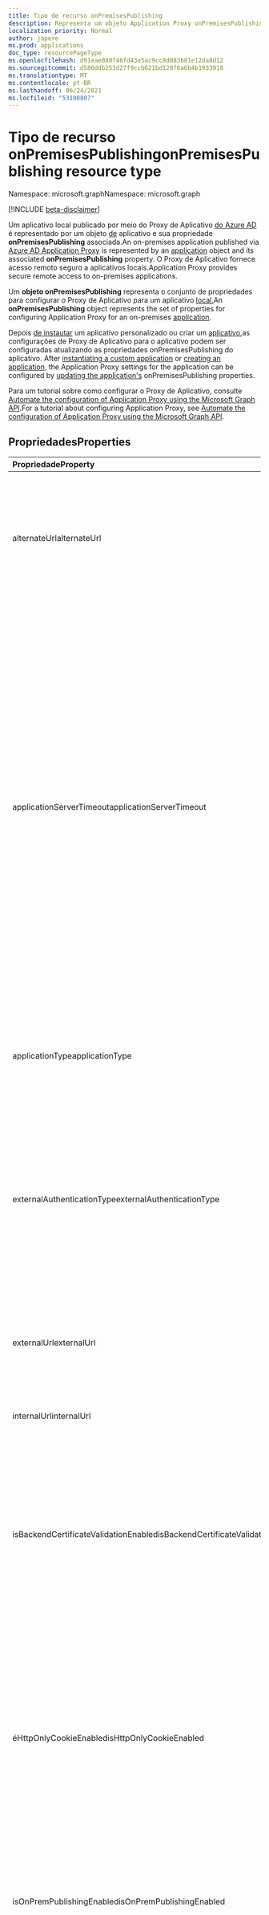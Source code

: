 ```yaml
---
title: Tipo de recurso onPremisesPublishing
description: Representa um objeto Application Proxy onPremisesPublishing.
localization_priority: Normal
author: japere
ms.prod: applications
doc_type: resourcePageType
ms.openlocfilehash: d91eae080f46fd43e5ac9cc8d083681e12da8d12
ms.sourcegitcommit: d586ddb253d27f9ccb621bd128f6a6b4b1933918
ms.translationtype: MT
ms.contentlocale: pt-BR
ms.lasthandoff: 06/24/2021
ms.locfileid: "53108807"
---
```

# <a name="onpremisespublishing-resource-type"></a><span data-ttu-id="d71bf-103">Tipo de recurso onPremisesPublishing</span><span class="sxs-lookup"><span data-stu-id="d71bf-103">onPremisesPublishing resource type</span></span>

<span data-ttu-id="d71bf-104">Namespace: microsoft.graph</span><span class="sxs-lookup"><span data-stu-id="d71bf-104">Namespace: microsoft.graph</span></span>

[!INCLUDE [beta-disclaimer](../../includes/beta-disclaimer.md)]

<span data-ttu-id="d71bf-105">Um aplicativo local publicado por meio do Proxy de Aplicativo [do Azure AD](https://aka.ms/whyappproxy) é representado por um objeto [de](application.md) aplicativo e sua propriedade **onPremisesPublishing** associada.</span><span class="sxs-lookup"><span data-stu-id="d71bf-105">An on-premises application published via [Azure AD Application Proxy](https://aka.ms/whyappproxy) is represented by an [application](application.md) object and its associated **onPremisesPublishing** property.</span></span> <span data-ttu-id="d71bf-106">O Proxy de Aplicativo fornece acesso remoto seguro a aplicativos locais.</span><span class="sxs-lookup"><span data-stu-id="d71bf-106">Application Proxy provides secure remote access to on-premises applications.</span></span>

<span data-ttu-id="d71bf-107">Um **objeto onPremisesPublishing** representa o conjunto de propriedades para configurar o Proxy de Aplicativo para um aplicativo [local.](application.md)</span><span class="sxs-lookup"><span data-stu-id="d71bf-107">An **onPremisesPublishing** object represents the set of properties for configuring Application Proxy for an on-premises [application](application.md).</span></span> 

<span data-ttu-id="d71bf-108">Depois [de instautar](../api/applicationtemplate-instantiate.md) um aplicativo personalizado ou criar um [aplicativo,](../api/application-post-applications.md)as configurações de Proxy de Aplicativo para o aplicativo podem ser configuradas atualizando as propriedades onPremisesPublishing do aplicativo. [](../api/application-update.md)</span><span class="sxs-lookup"><span data-stu-id="d71bf-108">After [instantiating a custom application](../api/applicationtemplate-instantiate.md) or [creating an application](../api/application-post-applications.md), the Application Proxy settings for the application can be configured by [updating the application's](../api/application-update.md) onPremisesPublishing properties.</span></span>

<span data-ttu-id="d71bf-109">Para um tutorial sobre como configurar o Proxy de Aplicativo, consulte [Automate the configuration of Application Proxy using the Microsoft Graph API](/graph/application-proxy-configure-api).</span><span class="sxs-lookup"><span data-stu-id="d71bf-109">For a tutorial about configuring Application Proxy, see [Automate the configuration of Application Proxy using the Microsoft Graph API](/graph/application-proxy-configure-api).</span></span>

## <a name="properties"></a><span data-ttu-id="d71bf-110">Propriedades</span><span class="sxs-lookup"><span data-stu-id="d71bf-110">Properties</span></span>

| <span data-ttu-id="d71bf-111">Propriedade</span><span class="sxs-lookup"><span data-stu-id="d71bf-111">Property</span></span>|<span data-ttu-id="d71bf-112">Tipo</span><span class="sxs-lookup"><span data-stu-id="d71bf-112">Type</span></span>|<span data-ttu-id="d71bf-113">Descrição</span><span class="sxs-lookup"><span data-stu-id="d71bf-113">Description</span></span>|
|:---------------|:--------|:----------|
|<span data-ttu-id="d71bf-114">alternateUrl</span><span class="sxs-lookup"><span data-stu-id="d71bf-114">alternateUrl</span></span>|<span data-ttu-id="d71bf-115">String</span><span class="sxs-lookup"><span data-stu-id="d71bf-115">String</span></span>| <span data-ttu-id="d71bf-116">Se você estiver configurando um gerenciador de tráfego na frente de vários aplicativos proxy de aplicativo, o alternateUrl será a URL amigável que apontará para o gerente de tráfego.</span><span class="sxs-lookup"><span data-stu-id="d71bf-116">If you are configuring a traffic manager in front of multiple App Proxy applications, the alternateUrl is the user-friendly URL that will point to the traffic manager.</span></span> |
|<span data-ttu-id="d71bf-117">applicationServerTimeout</span><span class="sxs-lookup"><span data-stu-id="d71bf-117">applicationServerTimeout</span></span>|<span data-ttu-id="d71bf-118">String</span><span class="sxs-lookup"><span data-stu-id="d71bf-118">String</span></span>| <span data-ttu-id="d71bf-119">A duração que o conector aguardará por uma resposta do aplicativo back-end antes de fechar a conexão.</span><span class="sxs-lookup"><span data-stu-id="d71bf-119">The duration the connector will wait for a response from the backend application before closing the connection.</span></span> <span data-ttu-id="d71bf-120">Os valores possíveis `default` são , `long` .</span><span class="sxs-lookup"><span data-stu-id="d71bf-120">Possible values are `default`, `long`.</span></span> <span data-ttu-id="d71bf-121">Quando definido como padrão, o tempo decoro do aplicativo back-end tem um comprimento de 85 segundos.</span><span class="sxs-lookup"><span data-stu-id="d71bf-121">When set to default, the backend application timeout has a length of 85 seconds.</span></span> <span data-ttu-id="d71bf-122">Quando definido como longo, o tempo de tempo de back-end é aumentado para 180 segundos.</span><span class="sxs-lookup"><span data-stu-id="d71bf-122">When set to long, the backend timeout is increased to 180 seconds.</span></span> <span data-ttu-id="d71bf-123">Use se o servidor levar mais de 85 segundos para responder a solicitações ou se você não conseguir acessar o aplicativo e o status do erro for "Tempo de tempo de `long` back-end".</span><span class="sxs-lookup"><span data-stu-id="d71bf-123">Use `long` if your server takes more than 85 seconds to respond to requests or if you are unable to access the application and the error status is "Backend Timeout".</span></span> <span data-ttu-id="d71bf-124">O valor padrão é `default`.</span><span class="sxs-lookup"><span data-stu-id="d71bf-124">Default value is `default`.</span></span> |
|<span data-ttu-id="d71bf-125">applicationType</span><span class="sxs-lookup"><span data-stu-id="d71bf-125">applicationType</span></span>|<span data-ttu-id="d71bf-126">Cadeia de caracteres</span><span class="sxs-lookup"><span data-stu-id="d71bf-126">String</span></span>| <span data-ttu-id="d71bf-127">Indica se esse aplicativo é um aplicativo configurado para Proxy de Aplicativo.</span><span class="sxs-lookup"><span data-stu-id="d71bf-127">Indicates if this application is an Application Proxy configured application.</span></span> <span data-ttu-id="d71bf-128">Isso é pré-definido pelo sistema.</span><span class="sxs-lookup"><span data-stu-id="d71bf-128">This is pre-set by the system.</span></span> <span data-ttu-id="d71bf-129">Somente leitura.</span><span class="sxs-lookup"><span data-stu-id="d71bf-129">Read-only.</span></span> |
|<span data-ttu-id="d71bf-130">externalAuthenticationType</span><span class="sxs-lookup"><span data-stu-id="d71bf-130">externalAuthenticationType</span></span>|<span data-ttu-id="d71bf-131">externalAuthenticationType</span><span class="sxs-lookup"><span data-stu-id="d71bf-131">externalAuthenticationType</span></span>| <span data-ttu-id="d71bf-132">Detalha a configuração de pré-autenticação do aplicativo.</span><span class="sxs-lookup"><span data-stu-id="d71bf-132">Details the pre-authentication setting for the application.</span></span> <span data-ttu-id="d71bf-133">A pré-autenticação impõe que os usuários devem autenticar antes de acessar o aplicativo.</span><span class="sxs-lookup"><span data-stu-id="d71bf-133">Pre-authentication enforces that users must authenticate before accessing the app.</span></span> <span data-ttu-id="d71bf-134">Passthru não exige autenticação.</span><span class="sxs-lookup"><span data-stu-id="d71bf-134">Passthru does not require authentication.</span></span> <span data-ttu-id="d71bf-135">Os valores possíveis são: `passthru` e `aadPreAuthentication`.</span><span class="sxs-lookup"><span data-stu-id="d71bf-135">Possible values are: `passthru`, `aadPreAuthentication`.</span></span> |
|<span data-ttu-id="d71bf-136">externalUrl</span><span class="sxs-lookup"><span data-stu-id="d71bf-136">externalUrl</span></span>|<span data-ttu-id="d71bf-137">String</span><span class="sxs-lookup"><span data-stu-id="d71bf-137">String</span></span>| <span data-ttu-id="d71bf-138">A URL externa publicada para o aplicativo.</span><span class="sxs-lookup"><span data-stu-id="d71bf-138">The published external url for the application.</span></span> <span data-ttu-id="d71bf-139">Por exemplo, https://intranet-contoso.msappproxy.net/.</span><span class="sxs-lookup"><span data-stu-id="d71bf-139">For example, https://intranet-contoso.msappproxy.net/.</span></span>  |
|<span data-ttu-id="d71bf-140">internalUrl</span><span class="sxs-lookup"><span data-stu-id="d71bf-140">internalUrl</span></span>|<span data-ttu-id="d71bf-141">String</span><span class="sxs-lookup"><span data-stu-id="d71bf-141">String</span></span>| <span data-ttu-id="d71bf-142">A URL interna do aplicativo.</span><span class="sxs-lookup"><span data-stu-id="d71bf-142">The internal url of the application.</span></span> <span data-ttu-id="d71bf-143">Por exemplo, https://intranet/.</span><span class="sxs-lookup"><span data-stu-id="d71bf-143">For example, https://intranet/.</span></span> |
|<span data-ttu-id="d71bf-144">isBackendCertificateValidationEnabled</span><span class="sxs-lookup"><span data-stu-id="d71bf-144">isBackendCertificateValidationEnabled</span></span>|<span data-ttu-id="d71bf-145">Booleano</span><span class="sxs-lookup"><span data-stu-id="d71bf-145">Boolean</span></span>| <span data-ttu-id="d71bf-146">Indica se a validação de certificado SSL de back-end está habilitada para o aplicativo.</span><span class="sxs-lookup"><span data-stu-id="d71bf-146">Indicates whether backend SSL certificate validation is enabled for the application.</span></span> <span data-ttu-id="d71bf-147">Para todos os novos aplicativos proxy de aplicativo, a propriedade será definida `true` como por padrão.</span><span class="sxs-lookup"><span data-stu-id="d71bf-147">For all new Application Proxy apps, the property will be set to `true` by default.</span></span> <span data-ttu-id="d71bf-148">Para todos os aplicativos existentes, a propriedade será definida como `false` .</span><span class="sxs-lookup"><span data-stu-id="d71bf-148">For all existing apps, the property will be set to `false`.</span></span> |
|<span data-ttu-id="d71bf-149">éHttpOnlyCookieEnabled</span><span class="sxs-lookup"><span data-stu-id="d71bf-149">isHttpOnlyCookieEnabled</span></span>|<span data-ttu-id="d71bf-150">Booleano</span><span class="sxs-lookup"><span data-stu-id="d71bf-150">Boolean</span></span>| <span data-ttu-id="d71bf-151">Indica se o sinalizador de cookie HTTPOnly deve ser definido nos cabeçalhos de resposta HTTP.</span><span class="sxs-lookup"><span data-stu-id="d71bf-151">Indicates if the HTTPOnly cookie flag should be set in the HTTP response headers.</span></span> <span data-ttu-id="d71bf-152">De definir esse valor para que os cookies de Proxy de `true` Aplicativo incluam o sinalizador HTTPOnly nos cabeçalhos de resposta HTTP.</span><span class="sxs-lookup"><span data-stu-id="d71bf-152">Set this value to `true` to have Application Proxy cookies include the HTTPOnly flag in the HTTP response headers.</span></span> <span data-ttu-id="d71bf-153">Se estiver usando os Serviços de Área de Trabalho Remota, de definir esse valor como False.</span><span class="sxs-lookup"><span data-stu-id="d71bf-153">If using Remote Desktop Services, set this value to False.</span></span> <span data-ttu-id="d71bf-154">O valor padrão é `false`.</span><span class="sxs-lookup"><span data-stu-id="d71bf-154">Default value is `false`.</span></span> |
|<span data-ttu-id="d71bf-155">isOnPremPublishingEnabled</span><span class="sxs-lookup"><span data-stu-id="d71bf-155">isOnPremPublishingEnabled</span></span>|<span data-ttu-id="d71bf-156">Booleano</span><span class="sxs-lookup"><span data-stu-id="d71bf-156">Boolean</span></span>| <span data-ttu-id="d71bf-157">Indica se o aplicativo está sendo publicado por meio do Proxy de Aplicativo ou não.</span><span class="sxs-lookup"><span data-stu-id="d71bf-157">Indicates if the application is currently being published via Application Proxy or not.</span></span> <span data-ttu-id="d71bf-158">Isso é pré-definido pelo sistema.</span><span class="sxs-lookup"><span data-stu-id="d71bf-158">This is pre-set by the system.</span></span> <span data-ttu-id="d71bf-159">Somente leitura.</span><span class="sxs-lookup"><span data-stu-id="d71bf-159">Read-only.</span></span> |
|<span data-ttu-id="d71bf-160">isPersistentCookieEnabled</span><span class="sxs-lookup"><span data-stu-id="d71bf-160">isPersistentCookieEnabled</span></span>|<span data-ttu-id="d71bf-161">Booleano</span><span class="sxs-lookup"><span data-stu-id="d71bf-161">Boolean</span></span>| <span data-ttu-id="d71bf-162">Indica se o sinalizador de cookie persistente deve ser definido nos cabeçalhos de resposta HTTP.</span><span class="sxs-lookup"><span data-stu-id="d71bf-162">Indicates if the Persistent cookie flag should be set in the HTTP response headers.</span></span> <span data-ttu-id="d71bf-163">Mantenha esse valor definido como `false` .</span><span class="sxs-lookup"><span data-stu-id="d71bf-163">Keep this value set to `false`.</span></span> <span data-ttu-id="d71bf-164">Use essa configuração apenas para aplicativos que não podem compartilhar cookies entre processos.</span><span class="sxs-lookup"><span data-stu-id="d71bf-164">Only use this setting for applications that can't share cookies between processes.</span></span> <span data-ttu-id="d71bf-165">Para obter mais informações sobre configurações de cookie, consulte [Configurações de cookie](/azure/active-directory/manage-apps/application-proxy-configure-cookie-settings)para acessar aplicativos locais em Azure Active Directory .</span><span class="sxs-lookup"><span data-stu-id="d71bf-165">For more information about cookie settings, see [Cookie settings for accessing on-premises applications in Azure Active Directory](/azure/active-directory/manage-apps/application-proxy-configure-cookie-settings).</span></span> <span data-ttu-id="d71bf-166">O valor padrão é `false`.</span><span class="sxs-lookup"><span data-stu-id="d71bf-166">Default value is `false`.</span></span> |
|<span data-ttu-id="d71bf-167">isSecureCookieEnabled</span><span class="sxs-lookup"><span data-stu-id="d71bf-167">isSecureCookieEnabled</span></span>|<span data-ttu-id="d71bf-168">Booleano</span><span class="sxs-lookup"><span data-stu-id="d71bf-168">Boolean</span></span>| <span data-ttu-id="d71bf-169">Indica se o sinalizador de cookie seguro deve ser definido nos cabeçalhos de resposta HTTP.</span><span class="sxs-lookup"><span data-stu-id="d71bf-169">Indicates if the Secure cookie flag should be set in the HTTP response headers.</span></span> <span data-ttu-id="d71bf-170">De definir esse valor `true` para transmitir cookies por um canal seguro, como uma solicitação HTTPS criptografada.</span><span class="sxs-lookup"><span data-stu-id="d71bf-170">Set this value to `true` to transmit cookies over a secure channel such as an encrypted HTTPS request.</span></span> <span data-ttu-id="d71bf-171">O valor padrão é `true`.</span><span class="sxs-lookup"><span data-stu-id="d71bf-171">Default value is `true`.</span></span>|
|<span data-ttu-id="d71bf-172">isTranslateHostHeaderEnabled</span><span class="sxs-lookup"><span data-stu-id="d71bf-172">isTranslateHostHeaderEnabled</span></span>|<span data-ttu-id="d71bf-173">Booleano</span><span class="sxs-lookup"><span data-stu-id="d71bf-173">Boolean</span></span>| <span data-ttu-id="d71bf-174">Indica se o aplicativo deve traduzir urls nos headers de reponse.</span><span class="sxs-lookup"><span data-stu-id="d71bf-174">Indicates if the application should translate urls in the reponse headers.</span></span> <span data-ttu-id="d71bf-175">Mantenha esse valor como `true` a menos que seu aplicativo exigiu o header de host original na solicitação de autenticação.</span><span class="sxs-lookup"><span data-stu-id="d71bf-175">Keep this value as `true` unless your application required the original host header in the authentication request.</span></span> <span data-ttu-id="d71bf-176">O valor padrão é `true`.</span><span class="sxs-lookup"><span data-stu-id="d71bf-176">Default value is `true`.</span></span>|
|<span data-ttu-id="d71bf-177">isTranslateLinksInBodyEnabled</span><span class="sxs-lookup"><span data-stu-id="d71bf-177">isTranslateLinksInBodyEnabled</span></span>|<span data-ttu-id="d71bf-178">Booleano</span><span class="sxs-lookup"><span data-stu-id="d71bf-178">Boolean</span></span>| <span data-ttu-id="d71bf-179">Indica se o aplicativo deve traduzir urls no corpo do aplicativo.</span><span class="sxs-lookup"><span data-stu-id="d71bf-179">Indicates if the application should translate urls in the application body.</span></span> <span data-ttu-id="d71bf-180">Mantenha esse valor como, a menos que você tenha links HTML decodificados para outros aplicativos locais e `false` não use domínios personalizados.</span><span class="sxs-lookup"><span data-stu-id="d71bf-180">Keep this value as `false` unless you have hardcoded HTML links to other on-premises applications and don't use custom domains.</span></span> <span data-ttu-id="d71bf-181">Para obter mais informações, [consulte Link translation with Application Proxy](/azure/active-directory/manage-apps/application-proxy-configure-hard-coded-link-translation).</span><span class="sxs-lookup"><span data-stu-id="d71bf-181">For more information, see [Link translation with Application Proxy](/azure/active-directory/manage-apps/application-proxy-configure-hard-coded-link-translation).</span></span> <span data-ttu-id="d71bf-182">O valor padrão é `false`.</span><span class="sxs-lookup"><span data-stu-id="d71bf-182">Default value is `false`.</span></span>|
|<span data-ttu-id="d71bf-183">singleSignOnSettings</span><span class="sxs-lookup"><span data-stu-id="d71bf-183">singleSignOnSettings</span></span>|[<span data-ttu-id="d71bf-184">onPremisesPublishingSingleSignOn</span><span class="sxs-lookup"><span data-stu-id="d71bf-184">onPremisesPublishingSingleSignOn</span></span>](onpremisespublishingsinglesignon.md)| <span data-ttu-id="d71bf-185">Representa a configuração de entrada única para o aplicativo local.</span><span class="sxs-lookup"><span data-stu-id="d71bf-185">Represents the single sign-on configuration for the on-premises application.</span></span> |
|<span data-ttu-id="d71bf-186">verifiedCustomDomainCertificatesMetadata</span><span class="sxs-lookup"><span data-stu-id="d71bf-186">verifiedCustomDomainCertificatesMetadata</span></span>|[<span data-ttu-id="d71bf-187">verifiedCustomDomainCertificatesMetadata</span><span class="sxs-lookup"><span data-stu-id="d71bf-187">verifiedCustomDomainCertificatesMetadata</span></span>](verifiedcustomdomaincertificatesmetadata.md)| <span data-ttu-id="d71bf-188">Detalhes do certificado associado ao aplicativo quando um domínio personalizado está em uso.</span><span class="sxs-lookup"><span data-stu-id="d71bf-188">Details of the certificate associated with the application when a custom domain is in use.</span></span> <span data-ttu-id="d71bf-189">`null` ao usar o domínio padrão.</span><span class="sxs-lookup"><span data-stu-id="d71bf-189">`null` when using the default domain.</span></span> <span data-ttu-id="d71bf-190">Somente leitura.</span><span class="sxs-lookup"><span data-stu-id="d71bf-190">Read-only.</span></span>|
|<span data-ttu-id="d71bf-191">verifiedCustomDomainKeyCredential</span><span class="sxs-lookup"><span data-stu-id="d71bf-191">verifiedCustomDomainKeyCredential</span></span>|[<span data-ttu-id="d71bf-192">keyCredential</span><span class="sxs-lookup"><span data-stu-id="d71bf-192">keyCredential</span></span>](keycredential.md)| <span data-ttu-id="d71bf-193">A credencial de chave associada para o domínio personalizado usado.</span><span class="sxs-lookup"><span data-stu-id="d71bf-193">The associated key credential for the custom domain used.</span></span> |
|<span data-ttu-id="d71bf-194">verifiedCustomDomainPasswordCredential</span><span class="sxs-lookup"><span data-stu-id="d71bf-194">verifiedCustomDomainPasswordCredential</span></span>|[<span data-ttu-id="d71bf-195">passwordCredential</span><span class="sxs-lookup"><span data-stu-id="d71bf-195">passwordCredential</span></span>](passwordcredential.md)| <span data-ttu-id="d71bf-196">A credencial de senha associada para o domínio personalizado usado.</span><span class="sxs-lookup"><span data-stu-id="d71bf-196">The associated password credential for the custom domain used.</span></span> |

## <a name="json-representation"></a><span data-ttu-id="d71bf-197">Representação JSON</span><span class="sxs-lookup"><span data-stu-id="d71bf-197">JSON representation</span></span>

<span data-ttu-id="d71bf-198">Veja a seguir uma representação JSON do recurso.</span><span class="sxs-lookup"><span data-stu-id="d71bf-198">Here is a JSON representation of the resource.</span></span>

<!-- {
  "blockType": "resource",
  "optionalProperties": [

  ],
  "@odata.type": "microsoft.graph.onPremisesPublishing"
}-->

```json
{
  "alternateUrl": "String",
  "applicationServerTimeout": "String",
  "applicationType": "String",
  "externalAuthenticationType": "String",
  "externalUrl": "String",
  "internalUrl": "String",
  "isBackendCertificationValidationEnabled": true,
  "isHttpOnlyCookieEnabled": true,
  "isOnPremPublishingEnabled": true,
  "isPersistentCookieEnabled": true,
  "isSecureCookieEnabled": true,
  "isTranslateHostHeaderEnabled": true,
  "isTranslateLinksInBodyEnabled": true,
  "singleSignOnSettings": {"@odata.type": "microsoft.graph.onPremisesPublishingSingleSignOn"},
  "verifiedCustomDomainCertificatesMetadata": {"@odata.type": "microsoft.graph.verifiedCustomDomainCertificatesMetadata"},
  "verifiedCustomDomainKeyCredential": {"@odata.type": "microsoft.graph.keyCredential"},
  "verifiedCustomDomainPasswordCredential": {"@odata.type": "microsoft.graph.passwordCredential"},
}

```

<!-- uuid: 8fcb5dbc-d5aa-4681-8e31-b001d5168d79
2019-02-04 14:57:30 UTC -->
<!--
{
  "type": "#page.annotation",
  "description": "onPremisesPublishing resource",
  "keywords": "",
  "section": "documentation",
  "tocPath": "",
  "suppressions": []
}
-->


